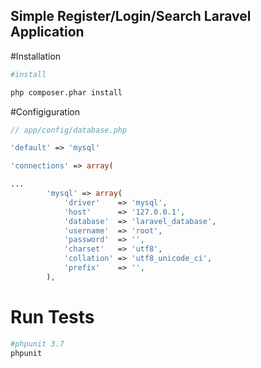## Simple Register/Login/Search Laravel Application

#Installation
```sh 
#install

php composer.phar install

```

#Configiguration
```php
// app/config/database.php

'default' => 'mysql'

'connections' => array(

...
		'mysql' => array(
			'driver'    => 'mysql',
			'host'      => '127.0.0.1',
			'database'  => 'laravel_database',
			'username'  => 'root',
			'password'  => '',
			'charset'   => 'utf8',
			'collation' => 'utf8_unicode_ci',
			'prefix'    => '',
		),

```

# Run  Tests
```sh 
#phpunit 3.7
phpunit

```





